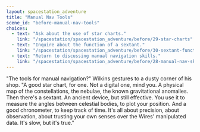 ```yaml
---
layout: spacestation_adventure
title: "Manual Nav Tools"
scene_id: "before-manual-nav-tools"
choices:
  - text: "Ask about the use of star charts."
    link: "/spacestation/spacestation_adventure/before/29-star-charts"
  - text: "Inquire about the function of a sextant."
    link: "/spacestation/spacestation_adventure/before/30-sextant-function"
  - text: "Return to discussing manual navigation skills."
    link: "/spacestation/spacestation_adventure/before/28-manual-nav-skills"
---
```


"The tools for manual navigation?" Wilkins gestures to a dusty corner of his shop. "A good star chart, for one. Not a digital one, mind you. A physical map of the constellations, the nebulae, the known gravitational anomalies. Then there's a sextant. An ancient device, but still effective. You use it to measure the angles between celestial bodies, to plot your position. And a good chronometer, to keep track of time. It's all about precision, about observation, about trusting your own senses over the Wires' manipulated data. It's slow, but it's true."
